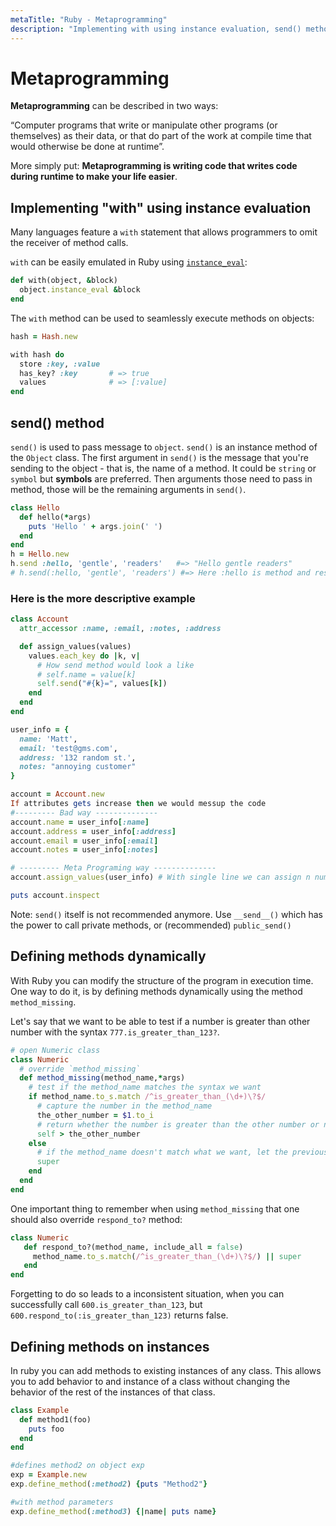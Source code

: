 ```yaml
---
metaTitle: "Ruby - Metaprogramming"
description: "Implementing with using instance evaluation, send() method, Defining methods dynamically, Defining methods on instances"
---
```


# Metaprogramming


**Metaprogramming** can be described in two ways:

“Computer programs that write or manipulate other programs (or themselves) as their data, or that do part of the work at compile time that would otherwise be done at runtime”.

More simply put: **Metaprogramming is writing code that writes code during runtime to make your life easier**.



## Implementing "with" using instance evaluation


Many languages feature a `with` statement that allows programmers to omit the receiver of method calls.

`with` can be easily emulated in Ruby using [`instance_eval`](http://ruby-doc.org/core/BasicObject.html#method-i-instance_eval):

```ruby
def with(object, &block)
  object.instance_eval &block
end

```

The `with` method can be used to seamlessly execute methods on objects:

```ruby
hash = Hash.new

with hash do
  store :key, :value
  has_key? :key       # => true
  values              # => [:value]
end

```



## send() method


`send()` is used to pass message to `object`. `send()` is an instance method of the `Object` class.
The first argument in `send()` is the message that you're sending to the object - that is, the name of a method. It could be `string` or `symbol` but **symbols** are preferred. Then arguments those need to pass in method, those will be the remaining arguments in `send()`.

```ruby
class Hello
  def hello(*args)
    puts 'Hello ' + args.join(' ')
  end
end
h = Hello.new
h.send :hello, 'gentle', 'readers'   #=> "Hello gentle readers"
# h.send(:hello, 'gentle', 'readers') #=> Here :hello is method and rest are the arguments to method.

```

### Here is the more descriptive example

```ruby
class Account
  attr_accessor :name, :email, :notes, :address

  def assign_values(values)
    values.each_key do |k, v|
      # How send method would look a like
      # self.name = value[k]
      self.send("#{k}=", values[k])
    end
  end
end

user_info = {
  name: 'Matt',
  email: 'test@gms.com',
  address: '132 random st.',
  notes: "annoying customer"
}

account = Account.new
If attributes gets increase then we would messup the code
#--------- Bad way --------------
account.name = user_info[:name]
account.address = user_info[:address]
account.email = user_info[:email]
account.notes = user_info[:notes]

# --------- Meta Programing way --------------
account.assign_values(user_info) # With single line we can assign n number of attributes

puts account.inspect

```

Note: `send()` itself is not recommended anymore. Use `__send__()` which has the power to call private methods, or (recommended) `public_send()`



## Defining methods dynamically


With Ruby you can modify the structure of the program in execution time. One way to do it, is by defining methods dynamically using the method `method_missing`.

Let's say that we want to be able to test if a number is greater than other number with the syntax `777.is_greater_than_123?`.

```ruby
# open Numeric class
class Numeric
  # override `method_missing`
  def method_missing(method_name,*args)
    # test if the method_name matches the syntax we want
    if method_name.to_s.match /^is_greater_than_(\d+)\?$/
      # capture the number in the method_name
      the_other_number = $1.to_i
      # return whether the number is greater than the other number or not
      self > the_other_number
    else
      # if the method_name doesn't match what we want, let the previous definition of `method_missing` handle it
      super
    end
  end
end

```

One important thing to remember when using `method_missing` that one should also override `respond_to?` method:

```ruby
class Numeric
   def respond_to?(method_name, include_all = false) 
     method_name.to_s.match(/^is_greater_than_(\d+)\?$/) || super
   end
end

```

Forgetting to do so leads to a inconsistent situation, when you can successfully call `600.is_greater_than_123`, but `600.respond_to(:is_greater_than_123)` returns false.



## Defining methods on instances


In ruby you can add methods to existing instances of any class. This allows you to add behavior to and instance of a class without changing the behavior of the rest of the instances of that class.

```ruby
class Example
  def method1(foo)
    puts foo
  end
end

#defines method2 on object exp
exp = Example.new
exp.define_method(:method2) {puts "Method2"}

#with method parameters
exp.define_method(:method3) {|name| puts name}

```


